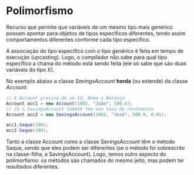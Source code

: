 # Polimorfismo

Recurso que permite que variáveis de um mesmo tipo mais genérico possam apontar para objetos de tipos específicos diferentes, tendo assim comportamentos diferentes conforme cada tipo específico.

A associação do tipo específico com o tipo genérico é feita em tempo de execução (upcasting). Logo, o compilador não sabe para qual tipo específico a chama do método está sendo feita (ele só sabe que são duas variáveis do tipo X).


No exemplo abaixo a classe *SavingsAccount* **herda** (ou extende) da classe *Account*.

```cs
// A Account precisa de um Id, Nome e Balanço
Account acc1 = new Account(1001, "João", 500.0);
// Já a SavingsAccount também tem uma taxa de rendimento
Account acc2 = new SavingsAccount(1002, "José", 500.0, 0.01);

acc1.Saque(100);
acc2.Saque(100);
```
 Tanto a classe Account como a classe SavingsAccount têm o método Saque, sendo que eles podem ser diferentes (se o método foi sobrescrito na classe-filha, a SavingsAccount). Logo, temos outro aspecto do polimorfismo: os métodos são chamados do mesmo jeito, mas podem ter resultados diferentes.



